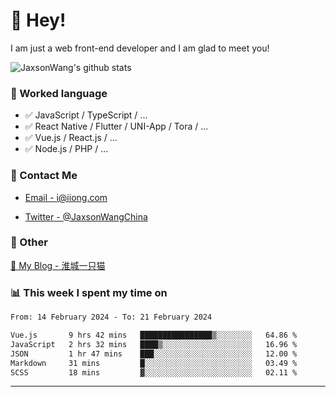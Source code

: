 # 👋 Hey!

I am just a web front-end developer and I am glad to meet you!

![JaxsonWang's github stats](https://github-readme-stats.vercel.app/api?username=JaxsonWang&&show_icons=true&&title_color=1abc9c&&icon_color=1abc9c)


### 📝 Worked language

- ✅ JavaScript / TypeScript / ...
- ✅ React Native / Flutter / UNI-App / Tora / ...
- ✅ Vue.js / React.js / ...
- ✅ Node.js / PHP / ...

### 📮 Contact Me

- [Email - i@iiong.com](mailto:i@iiong.com)

- [Twitter - @JaxsonWangChina](https://twitter.com/JaxsonWangChina)

### 🤪 Other

[📌 My Blog - 淮城一只猫](https://iiong.com)

### 📊 This week I spent my time on

<!--START_SECTION:waka-->

```txt
From: 14 February 2024 - To: 21 February 2024

Vue.js       9 hrs 42 mins   ████████████████▒░░░░░░░░   64.86 %
JavaScript   2 hrs 32 mins   ████▒░░░░░░░░░░░░░░░░░░░░   16.96 %
JSON         1 hr 47 mins    ███░░░░░░░░░░░░░░░░░░░░░░   12.00 %
Markdown     31 mins         █░░░░░░░░░░░░░░░░░░░░░░░░   03.49 %
SCSS         18 mins         ▓░░░░░░░░░░░░░░░░░░░░░░░░   02.11 %
```

<!--END_SECTION:waka-->

---
